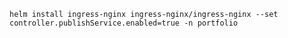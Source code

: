 `helm install ingress-nginx ingress-nginx/ingress-nginx --set controller.publishService.enabled=true -n portfolio`
